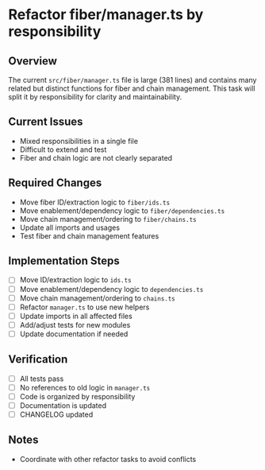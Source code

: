 # Refactor fiber/manager.ts by responsibility

## Overview
The current `src/fiber/manager.ts` file is large (381 lines) and contains many related but distinct functions for fiber and chain management. This task will split it by responsibility for clarity and maintainability.

## Current Issues
- Mixed responsibilities in a single file
- Difficult to extend and test
- Fiber and chain logic are not clearly separated

## Required Changes
- Move fiber ID/extraction logic to `fiber/ids.ts`
- Move enablement/dependency logic to `fiber/dependencies.ts`
- Move chain management/ordering to `fiber/chains.ts`
- Update all imports and usages
- Test fiber and chain management features

## Implementation Steps
- [ ] Move ID/extraction logic to `ids.ts`
- [ ] Move enablement/dependency logic to `dependencies.ts`
- [ ] Move chain management/ordering to `chains.ts`
- [ ] Refactor `manager.ts` to use new helpers
- [ ] Update imports in all affected files
- [ ] Add/adjust tests for new modules
- [ ] Update documentation if needed

## Verification
- [ ] All tests pass
- [ ] No references to old logic in `manager.ts`
- [ ] Code is organized by responsibility
- [ ] Documentation is updated
- [ ] CHANGELOG updated

## Notes
- Coordinate with other refactor tasks to avoid conflicts 
